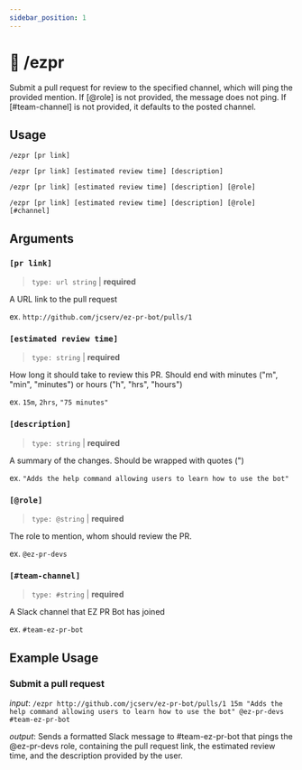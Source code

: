 ```yaml
---
sidebar_position: 1
---
```


# 💬 /ezpr

Submit a pull request for review to the specified channel, which will ping the provided mention.
If [@role] is not provided, the message does not ping.
If [#team-channel] is not provided, it defaults to the posted channel.

## Usage

`/ezpr [pr link]`

`/ezpr [pr link] [estimated review time] [description]`

`/ezpr [pr link] [estimated review time] [description] [@role]`

`/ezpr [pr link] [estimated review time] [description] [@role] [#channel]`

## Arguments

### `[pr link]`

> `type: url string` | **required**

A URL link to the pull request

ex. `http://github.com/jcserv/ez-pr-bot/pulls/1`

### `[estimated review time]`

> `type: string` | **required**

How long it should take to review this PR. Should end with minutes ("m", "min", "minutes") or hours ("h", "hrs", "hours")

ex. `15m`, `2hrs`, `"75 minutes"`

### `[description]`

> `type: string` | **required**

A summary of the changes. Should be wrapped with quotes (")

ex. `"Adds the help command allowing users to learn how to use the bot"`

### `[@role]`

> `type: @string` | **required**

The role to mention, whom should review the PR.

ex. `@ez-pr-devs`

### `[#team-channel]`

> `type: #string` | **required**

A Slack channel that EZ PR Bot has joined

ex. `#team-ez-pr-bot`

## Example Usage

### Submit a pull request 

*input*: `/ezpr http://github.com/jcserv/ez-pr-bot/pulls/1 15m "Adds the help command allowing users to learn how to use the bot" @ez-pr-devs #team-ez-pr-bot`

*output*: Sends a formatted Slack message to #team-ez-pr-bot that pings the @ez-pr-devs role, containing the pull request link, the estimated review time, and the description provided by the user.